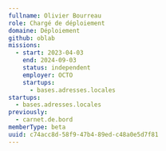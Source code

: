 ```yaml
---
fullname: Olivier Bourreau
role: Chargé de déploiement
domaine: Déploiement
github: oblab
missions:
  - start: 2023-04-03
    end: 2024-09-03
    status: independent
    employer: OCTO
    startups:
      - bases.adresses.locales
startups:
  - bases.adresses.locales
previously:
  - carnet.de.bord
memberType: beta
uuid: c74acc8d-58f9-47b4-89ed-c48a0e5d7f81
---
```

